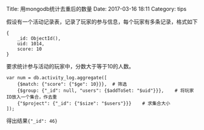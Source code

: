 Title: 用mongodb统计去重后的数量
Date: 2017-03-16 18:11
Category: tips


假设有一个活动记录表，记录了玩家的参与信息，每个玩家有多条记录，格式如下

	{
		_id: ObjectId(),
        uid: 1014,
        score: 10
	}

要求统计参与活动的玩家中，分数大于等于10的人数。

	var num = db.activity_log.aggregate([
		{$match: {"score": {"$ge": 10}}},  # 筛选
		{$group: {"_id": null, "users": {$addToSet: "$uid"}}},    # 将玩家ID放入一个集合，作去重
		{"$project": {"_id": {"$size": "$users"}}}    # 求集合大小
	]);

得出结果`{"_id": 46}`